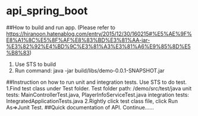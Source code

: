 # api_spring_boot

##How to build and run app.
  (Please refer to https://hiranoon.hatenablog.com/entry/2015/12/30/160215#%E5%AE%9F%E8%A1%8C%E5%8F%AF%E8%83%BD%E3%81%AA-jar-%E3%82%92%E4%BD%9C%E3%81%A3%E3%81%A6%E9%85%8D%E5%B8%83)
  1) Use STS to build
  2) Run command: java -jar build/libs/demo-0.0.1-SNAPSHOT.jar

##Instruction on how to run unit and integration tests.
  Use STS to do test. 
  1.Find test class under Test folder. 
    Test folder path: /demo/src/test/java 
    unit tests: MainControllerTest.java, PlayerInfoServiceTest.java
    integration tests: IntegratedApplicationTests.java
  2.Rightly click test class file, click Run As=>Junit Test.
##Quick documentation of API.
  Continue......
